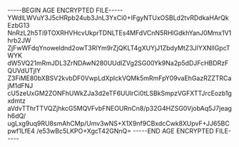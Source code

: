 -----BEGIN AGE ENCRYPTED FILE-----
YWdlLWVuY3J5cHRpb24ub3JnL3YxCi0+IFgyNTUxOSBLd2tvRDdkaHArQkEzbG13
NnRzL2h5Ti9TOXRHVHcvUkprTDNLTEs4MFdVCnN5RHlGdkhYanJ0Mmx1V1hrb2JW
ZjFwWFdqYnoweldnd2owT3RlYm9rZjQKLT4gXUYjJ1ZbdyMtZ3JlYXNlIGpcTWYK
dW5VQ21mRmJDL3ZrNDAwN280UUdIZVg2SG00Yk9Na2p5dDJFcHBDRzFQUVdUTjlY
Z3FiME80bXBSV2kvbDF0VwpLdXpIckVQMk5mRmFpY09vaEhGazRZZTRCajM1dFNJ
cU5zeUxGM2ZONFhUWkZJa3d2eTF6UUlrCi0tLSBkSmpzVGFXTTJrcEozb1gxdmtz
aVdvTThrTTVQZjhkcG5MQVFvbFNEOURnCn8/p32G4HZSG0VjobAq5J7jeagh6dQ/
ugLxg9uq9RU8smAhCMp/Umv3wNS+X1X9nf9CBxdcCwk8XUpvF+JJ65BCpwf1LfE4
/e53wBc5LKPO+XgcT42GNnQ=
-----END AGE ENCRYPTED FILE-----
